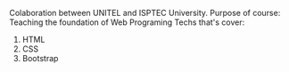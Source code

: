 Colaboration between UNITEL and ISPTEC University.
Purpose of course: Teaching the foundation of Web Programing
Techs that's cover: 
1. HTML
2. CSS
3. Bootstrap
